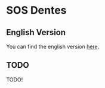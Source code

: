 # SOS Dentes

## English Version

You can find the english version [here](EN_README.md).

## TODO

TODO!

